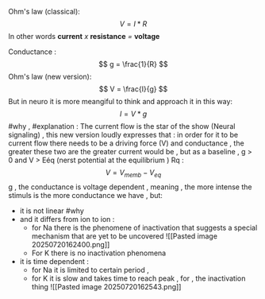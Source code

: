 Ohm's law (classical):
$$ V = I * R $$ In other words **current** *x* **resistance** *=* **voltage**

Conductance : 
$$ g = \frac{1}{R} $$
Ohm's law (new version):
$$ V = \frac{I}{g} $$
But in neuro it is more meangiful to think and approach it in this way:
$$ I = V * g $$
#why , #explanation : The current flow is the star of the show (Neural signaling) , this new version loudly expresses that : in order for it to be current flow there needs to be a driving force (V) and conductance , the greater these two are the greater current would be , but as a baseline , g > 0 and V > Eéq (nerst potential at the equilibrium )
Rq : $$ V = V_{memb} - V_{eq}$$
g , the conductance is voltage dependent , meaning , the more intense the stimuls is the more conductance we have , but:
* it is not linear #why 
* and it differs from ion to ion :
	* for Na there is the phenomene of inactivation that suggests a special mechanism that are yet to be uncovered  ![[Pasted image 20250720162400.png]]
	* For K  there is no inactivation phenomena 
* it is time dependent :
	* for Na it is limited to certain period , 
	* for K it is slow and takes time to reach peak  , for , the inactivation thing 
	![[Pasted image 20250720162543.png]]